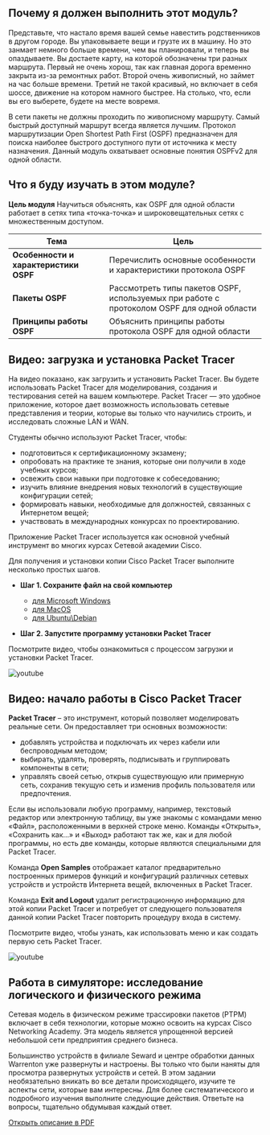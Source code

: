 <!-- 1.0.1 -->
##  Почему я должен выполнить этот модуль?

Представьте, что настало время вашей семье навестить родственников в другом городе. Вы упаковываете вещи и грузте их в машину. Но это занмает немного больше времени, чем вы планировали, и теперь вы опаздываете. Вы достаете карту, на которой обозначены три разных маршрута. Первый не очень хорош, так как главная дорога временно закрыта из-за ремонтных работ. Второй очень живописный, но займет на час больше времени. Третий не такой красивый, но включает в себя шоссе, движение на котором намного быстрее. На столько, что, если вы его выберете, будете на месте вовремя.

В сети пакеты не должны проходить по живописному маршруту. Самый быстрый доступный маршрут всегда является лучшим. Протокол маршрутизации Open Shortest Path First (OSPF) предназначен для поиска наиболее быстрого доступного пути от источника к месту назначения. Данный модуль охватывает основные понятия OSPFv2 для одной области. 

<!-- 1.0.2 -->
##  Что я буду изучать в этом модуле?

**Цель модуля**
Научиться объяснять, как OSPF для одной области работает в сетях типа «точка-точка» и широковещательных сетях с множественным доступом.

| **Тема** | **Цель** |
| --- | --- |
| **Особенности и характеристики OSPF** | Перечислить основные особенности и характеристики протокола OSPF |
| **Пакеты OSPF** | Рассмотреть типы пакетов OSPF, используемых при работе с протоколом OSPF для одной области |
| **Принципы работы OSPF** | Объяснить принципы работы протокола OSPF для одной области |

<!-- 1.0.3 -->
## Видео: загрузка и установка Packet Tracer

На видео показано, как загрузить и установить Packet Tracer. Вы будете использовать Packet Tracer для моделирования, создания и тестирования сетей на вашем компьютере. Packet Tracer — это удобное приложение, которое дает возможность использовать сетевые представления и теории, которые вы только что научились строить, и исследовать сложные LAN и WAN.

Студенты обычно используют Packet Tracer, чтобы:

* подготовиться к сертификационному экзамену;
* опробовать на практике те знания, которые они получили в ходе учебных курсов;
* освежить свои навыки при подготовке к собеседованию;
* изучить влияние внедрения новых технологий в существующие конфигурации сетей;
* формировать навыки, необходимые для должностей, связанных с Интернетом вещей;
* участвовать в международных конкурсах по проектированию.

Приложение Packet Tracer используется как основной учебный инструмент во многих курсах Сетевой академии Cisco.

Для получения и установки копии Cisco Packet Tracer выполните несколько простых шагов.

* **Шаг 1. Сохраните файл на свой компьютер**
  * [для Microsoft Windows](https://onedrive.live.com/download?cid=7BD79879707D51DD&resid=7bd79879707d51dd%2125487&authkey=AM3dyIxrY7pRXX8)
  * [для MacOS](https://onedrive.live.com/download?cid=7BD79879707D51DD&resid=7bd79879707d51dd%2125232&authkey=ACKt_L68GAbq2To)
  * [для Ubuntu\Debian](https://onedrive.live.com/download?cid=7BD79879707D51DD&resid=7bd79879707d51dd%2125233&authkey=ANGAvnMRTs6PL5M)

* **Шаг 2. Запустите программу установки Packet Tracer**

Посмотрите видео, чтобы ознакомиться с процессом загрузки и установки Packet Tracer.

![youtube](https://www.youtube.com/watch?v=7E9ilk9dOOI)

<!-- 1.0.4 -->
## Видео: начало работы в Cisco Packet Tracer

**Packet Tracer** – это инструмент, который позволяет моделировать реальные сети. Он предоставляет три основных возможности:

* добавлять устройства и подключать их через кабели или беспроводным методом;
* выбирать, удалять, проверять, подписывать и группировать компоненты в сети;
* управлять своей сетью, открыв существующую или примерную сеть, сохранив текущую сеть и изменив профиль пользователя или предпочтения.

Если вы использовали любую программу, например, текстовый редактор или электронную таблицу, вы уже знакомы с командами меню «Файл», расположенными в верхней строке меню. Команды «Открыть», «Сохранить как...» и «Выход» работают так же, как и для любой программы, но есть две команды, которые являются специальными для Packet Tracer.

Команда **Open Samples** отображает каталог предварительно построенных примеров функций и конфигураций различных сетевых устройств и устройств Интернета вещей, включенных в Packet Tracer.

Команда **Exit and Logout** удалит регистрационную информацию для этой копии Packet Tracer и потребует от следующего пользователя данной копии Packet Tracer повторить процедуру входа в систему.

Посмотрите видео, чтобы узнать, как использовать меню и как создать первую сеть Packet Tracer.

![youtube](https://www.youtube.com/watch?v=uync1j2x6Ms)

<!-- 1.0.5 -->
## Работа в симуляторе: исследование логического и физического режима

Сетевая модель в физическом режиме трассировки пакетов (PTPM) включает в себя технологии, которые можно освоить на курсах Cisco Networking Academy. Эта модель является упрощенной версией небольшой сети предприятия среднего бизнеса.

Большинство устройств в филиале Seward и центре обработки данных Warrenton уже развернуты и настроены. Вы только что были наняты для просмотра развернутых устройств и сетей. В этом задании необязательно вникать во все детали происходящего, изучите те аспекты сети, которые вам интересны. Для более систематического и подробного изучения выполните следующие действия. Ответьте на вопросы, тщательно обдумывая каждый ответ.

[Открыть описание в PDF](./assets/1.0.5-packet-tracer---logical-and-physical-mode-exploration_ru-RU.pdf)

<!-- [Скачать файл Packet Tracer](./assets/1.0.5-packet-tracer---logical-and-physical-mode-exploration_ru-RU.pka) -->
